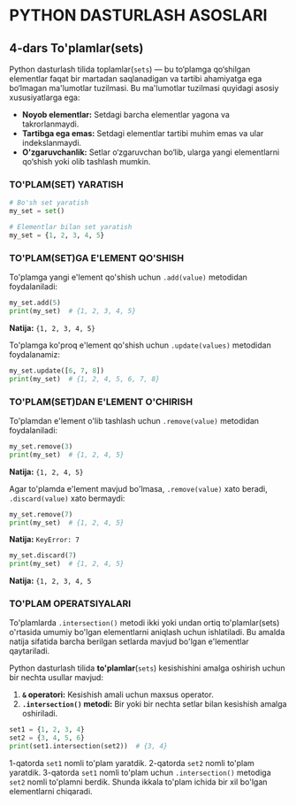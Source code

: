 # PYTHON DASTURLASH ASOSLARI

## 4-dars To'plamlar(sets)

Python dasturlash tilida toplamlar(`sets`) — bu to‘plamga qo‘shilgan elementlar faqat bir martadan saqlanadigan va tartibi ahamiyatga ega bo‘lmagan ma'lumotlar tuzilmasi. Bu ma'lumotlar tuzilmasi quyidagi asosiy xususiyatlarga ega:
- **Noyob elementlar:** Setdagi barcha elementlar yagona va takrorlanmaydi.
- **Tartibga ega emas:** Setdagi elementlar tartibi muhim emas va ular indekslanmaydi.
- **O'zgaruvchanlik:** Setlar o‘zgaruvchan bo‘lib, ularga yangi elementlarni qo‘shish yoki olib tashlash mumkin.

### TO'PLAM(SET) YARATISH

```python
# Bo'sh set yaratish
my_set = set()

# Elementlar bilan set yaratish
my_set = {1, 2, 3, 4, 5}
```

### TO'PLAM(SET)GA E'LEMENT QO'SHISH
To'plamga yangi e'lement qo'shish uchun `.add(value)` metodidan foydalaniladi:
```python
my_set.add(5)
print(my_set)  # {1, 2, 3, 4, 5}
```
**Natija:** `{1, 2, 3, 4, 5}`

To'plamga ko'proq e'lement qo'shish uchun `.update(values)` metodidan foydalanamiz:
```python
my_set.update([6, 7, 8])
print(my_set)  # {1, 2, 4, 5, 6, 7, 8}
```

### TO'PLAM(SET)DAN E'LEMENT O'CHIRISH
To'plamdan e'lement o'lib tashlash uchun `.remove(value)` metodidan foydalaniladi:
```python
my_set.remove(3)
print(my_set)  # {1, 2, 4, 5}
```

**Natija:** `{1, 2, 4, 5}`

Agar to'plamda e'lement mavjud bo'lmasa, `.remove(value)` xato beradi, `.discard(value)` xato bermaydi:

```python
my_set.remove(7)
print(my_set)  # {1, 2, 4, 5}
```

**Natija:** `KeyError: 7` 


```python
my_set.discard(7)
print(my_set)  # {1, 2, 4, 5}
```
**Natija:** `{1, 2, 3, 4, 5`

### TO'PLAM OPERATSIYALARI

To'plamlarda `.intersection()` metodi ikki yoki undan ortiq to'plamlar(sets) o'rtasida umumiy bo'lgan elementlarni aniqlash uchun ishlatiladi. Bu amalda natija sifatida barcha berilgan setlarda mavjud bo'lgan e'lementlar qaytariladi.

Python dasturlash tilida **to'plamlar**(`sets`) kesishishini amalga oshirish uchun bir nechta usullar mavjud:
1. **`&` operatori:** Kesishish amali uchun maxsus operator.
2. **`.intersection()` metodi:** Bir yoki bir nechta setlar bilan kesishish amalga oshiriladi.

```python
set1 = {1, 2, 3, 4}
set2 = {3, 4, 5, 6}
print(set1.intersection(set2))  # {3, 4}
```
1-qatorda `set1` nomli to'plam yaratdik.
2-qatorda `set2` nomli to'plam yaratdik.
3-qatorda `set1` nomli to'plam uchun `.intersection()` metodiga `set2` nomli to'plamni berdik. Shunda ikkala to'plam ichida bir xil bo'lgan elementlarni chiqaradi.

